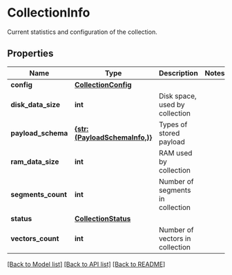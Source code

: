 # CollectionInfo

Current statistics and configuration of the collection.
## Properties
Name | Type | Description | Notes
------------ | ------------- | ------------- | -------------
**config** | [**CollectionConfig**](CollectionConfig.md) |  | 
**disk_data_size** | **int** | Disk space, used by collection | 
**payload_schema** | [**{str: (PayloadSchemaInfo,)}**](PayloadSchemaInfo.md) | Types of stored payload | 
**ram_data_size** | **int** | RAM used by collection | 
**segments_count** | **int** | Number of segments in collection | 
**status** | [**CollectionStatus**](CollectionStatus.md) |  | 
**vectors_count** | **int** | Number of vectors in collection | 

[[Back to Model list]](../README.md#documentation-for-models) [[Back to API list]](../README.md#documentation-for-api-endpoints) [[Back to README]](../README.md)


